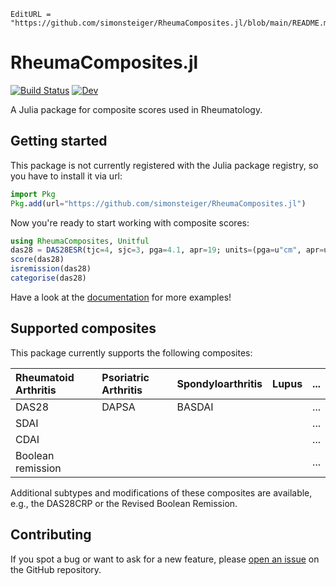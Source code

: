 ```@meta
EditURL = "https://github.com/simonsteiger/RheumaComposites.jl/blob/main/README.md"
```

# RheumaComposites.jl

[![Build Status](https://github.com/simonsteiger/RheumaComposites.jl/actions/workflows/CI.yml/badge.svg?branch=main)](https://github.com/simonsteiger/RheumaComposites.jl/actions/workflows/CI.yml?query=branch%3Amain)
[![Dev](https://img.shields.io/badge/docs-dev-blue.svg)](https://simonsteiger.github.io/RheumaComposites.jl/dev/)

A Julia package for composite scores used in Rheumatology.

## Getting started

This package is not currently registered with the Julia package registry, so you have to install it via url:

```julia
import Pkg
Pkg.add(url="https://github.com/simonsteiger/RheumaComposites.jl")
```

Now you're ready to start working with composite scores:

```julia
using RheumaComposites, Unitful
das28 = DAS28ESR(tjc=4, sjc=3, pga=4.1, apr=19; units=(pga=u"cm", apr=u"mm/hr"))
score(das28)
isremission(das28)
categorise(das28)
```

Have a look at the [documentation](https://simonsteiger.github.io/RheumaComposites.jl/dev/) for more examples!

## Supported composites

This package currently supports the following composites:

| Rheumatoid Arthritis | Psoriatric Arthritis | Spondyloarthritis | Lupus | ... |
|:---------------------|:---------------------|:------------------|:------|:----|
| DAS28                | DAPSA                | BASDAI            |       | ... |
| SDAI                 |                      |                   |       | ... |
| CDAI                 |                      |                   |       | ... |
| Boolean remission    |                      |                   |       | ... |

Additional subtypes and modifications of these composites are available, e.g., the DAS28CRP or the Revised Boolean Remission.

## Contributing

If you spot a bug or want to ask for a new feature, please [open an issue](https://github.com/simonsteiger/RheumaComposites.jl/issues) on the GitHub repository.
